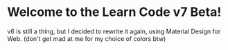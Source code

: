 Welcome to the Learn Code v7 Beta!
=======

v6 is still a thing, but I decided to rewrite it again, using Material Design for Web. (don't get mad at me for my choice of colors btw)
